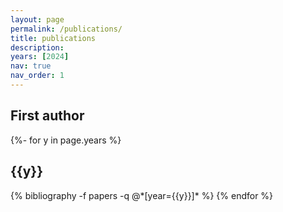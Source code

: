 ```yaml
---
layout: page
permalink: /publications/
title: publications
description:
years: [2024]
nav: true
nav_order: 1
---
```

<!-- _pages/publications.md -->

<h2>First author</h2>   
<div class="publications custom-font">

{%- for y in page.years %}
  <h2 class="year">{{y}}</h2>
  {% bibliography -f papers -q @*[year={{y}}]* %}
{% endfor %}

</div>
